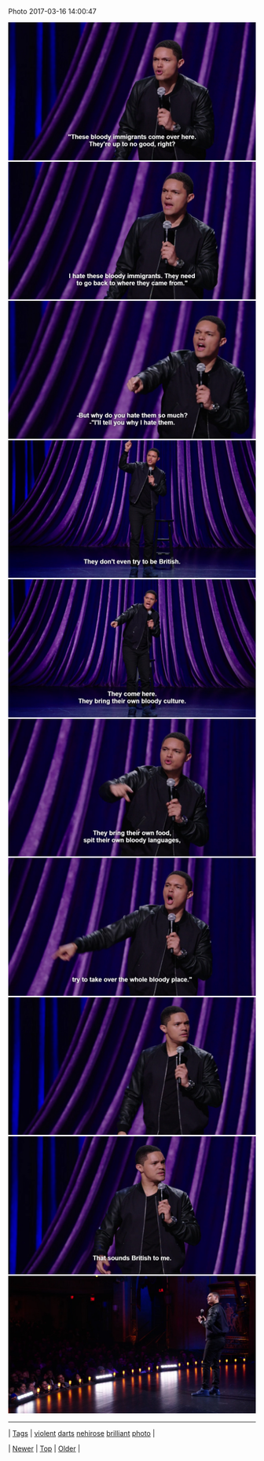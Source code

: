 <!--
title: Photo 2017-03-16 14
date: 2020-06-28T15:27:00.156Z
tags: violent, darts, nehirose, brilliant, photo
-->


Photo 2017-03-16 14:00:47

![](158474152310-0.jpg)
![](158474152310-1.jpg)
![](158474152310-2.jpg)
![](158474152310-3.jpg)
![](158474152310-4.jpg)
![](158474152310-5.jpg)
![](158474152310-6.jpg)
![](158474152310-7.jpg)
![](158474152310-8.jpg)
![](158474152310-9.jpg)

<!--BOTTOM-POST-NAVIGATION-->
---

| [Tags](tags.md) | [violent](tag-violent.md) [darts](tag-darts.md) [nehirose](tag-nehirose.md) [brilliant](tag-brilliant.md) [photo](tag-photo.md) |

| [Newer](158469267892.md) | [Top](index.md) | [Older](158547793460.md) |